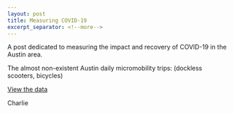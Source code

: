 ```yaml
---
layout: post
title: Measuring COVID-19
excerpt_separator: <!--more-->
---
```


A post dedicated to measuring the impact and recovery of COVID-19 in the Austin area. 

<!--more-->

The almost non-existent Austin daily micromobility trips: (dockless scooters, bicycles)

<script type="text/javascript" charset="UTF-8" data-locale="en" data-socrata-domain="data.austintexas.gov" src="https://data.austintexas.gov/component/visualization/v1/socrata-visualizations-loader.js"></script>
<a class="socrata-visualization-embed" data-embed-version="1" data-height="600" data-socrata-domain="data.austintexas.gov" data-vizcan-uid="itua-eeeq" data-vif="{&quot;configuration&quot;:{&quot;viewSourceDataLink&quot;:true,&quot;treatNullValuesAsZero&quot;:true,&quot;xAxisScalingMode&quot;:&quot;fit&quot;,&quot;axisLabels&quot;:{&quot;left&quot;:&quot;Daily Total Micromobility Trips&quot;}},&quot;series&quot;:[{&quot;unit&quot;:{&quot;other&quot;:&quot;trips&quot;,&quot;one&quot;:&quot;trip&quot;},&quot;color&quot;:{&quot;highlight&quot;:&quot;#cccccc&quot;,&quot;primary&quot;:&quot;#1e489f&quot;},&quot;type&quot;:&quot;timelineChart&quot;,&quot;dataSource&quot;:{&quot;measure&quot;:{&quot;aggregationFunction&quot;:&quot;count&quot;},&quot;precision&quot;:&quot;day&quot;,&quot;dateDisplayFormat&quot;:&quot;MMM DD, YYYY&quot;,&quot;orderBy&quot;:{&quot;parameter&quot;:&quot;dimension&quot;,&quot;sort&quot;:&quot;asc&quot;},&quot;filters&quot;:[{&quot;function&quot;:&quot;relativeDateRange&quot;,&quot;arguments&quot;:{&quot;period&quot;:&quot;day&quot;,&quot;calendarDateFilterType&quot;:&quot;Relative&quot;,&quot;type&quot;:&quot;custom&quot;,&quot;value&quot;:&quot;55&quot;},&quot;isDrilldown&quot;:false,&quot;columnName&quot;:&quot;start_time&quot;,&quot;isHidden&quot;:false}],&quot;type&quot;:&quot;socrata.soql&quot;,&quot;datasetUid&quot;:&quot;7d8e-dm7r&quot;,&quot;dimension&quot;:{&quot;columnName&quot;:&quot;start_time&quot;,&quot;aggregationFunction&quot;:null}},&quot;label&quot;:null}],&quot;format&quot;:{&quot;type&quot;:&quot;visualization_interchange_format&quot;,&quot;version&quot;:3},&quot;description&quot;:&quot;&quot;,&quot;id&quot;:&quot;65d03950-9818-49ff-b105-8f832f7a9da3&quot;,&quot;title&quot;:&quot;Daily Micromobility Trips Post COVID-19&quot;}" data-width="800" href="https://data.austintexas.gov/Transportation-and-Mobility/Shared-Micromobility-Vehicle-Trips/7d8e-dm7r?referrer=embed" rel="external" target="_blank">View the data</a>

Charlie
